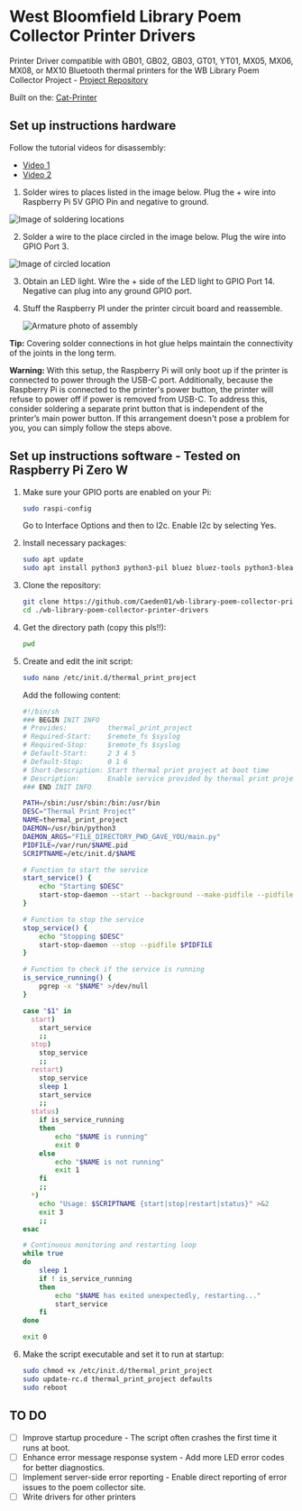 # West Bloomfield Library Poem Collector Printer Drivers

Printer Driver compatible with GB01, GB02, GB03, GT01, YT01, MX05, MX06, MX08, or MX10 Bluetooth thermal printers for the WB Library Poem Collector Project - [Project Repository](https://github.com/Caeden01/West-Bloomfield-Library-Poem-Collector)

Built on the: [Cat-Printer](https://github.com/NaitLee/Cat-Printer)

## Set up instructions hardware

Follow the tutorial videos for disassembly:
- [Video 1](https://www.youtube.com/watch?v=bvEZYjWYKA4)
- [Video 2](https://www.youtube.com/watch?v=4dRGZEcAp38)

1. Solder wires to places listed in the image below. Plug the + wire into Raspberry Pi 5V GPIO Pin and negative to ground.

![Image of soldering locations](https://github.com/user-attachments/assets/2ffd0a9f-59f3-4566-b947-0ddc70f2dc63)

2. Solder a wire to the place circled in the image below. Plug the wire into GPIO Port 3.

![Image of circled location](https://github.com/user-attachments/assets/ffb7413e-ea23-4426-9c5f-7e48e029d45a)

3. Obtain an LED light. Wire the + side of the LED light to GPIO Port 14. Negative can plug into any ground GPIO port.

4. Stuff the Raspberry PI under the printer circuit board and reassemble.

   ![Armature photo of assembly](https://github.com/user-attachments/assets/3afc05e9-4a82-406d-9a03-2057b6c1da55)

**Tip:** Covering solder connections in hot glue helps maintain the connectivity of the joints in the long term. 

**Warning:** With this setup, the Raspberry Pi will only boot up if the printer is connected to power through the USB-C port. Additionally, because the Raspberry Pi is connected to the printer's power button, the printer will refuse to power off if power is removed from USB-C. To address this, consider soldering a separate print button that is independent of the printer’s main power button. If this arrangement doesn't pose a problem for you, you can simply follow the steps above.

## Set up instructions software - Tested on Raspberry Pi Zero W

1. Make sure your GPIO ports are enabled on your Pi:
    ```bash
    sudo raspi-config
    ```
   Go to Interface Options and then to I2c. Enable I2c by selecting Yes.

2. Install necessary packages:
    ```bash
    sudo apt update
    sudo apt install python3 python3-pil bluez bluez-tools python3-bleak python3-gpiozero python3-requests
    ```

3. Clone the repository:
    ```bash
    git clone https://github.com/Caeden01/wb-library-poem-collector-printer-drivers
    cd ./wb-library-poem-collector-printer-drivers
    ```
4. Get the directory path (copy this pls!!):
    ```bash
    pwd
    ```
   
6. Create and edit the init script:
    ```bash
    sudo nano /etc/init.d/thermal_print_project
    ```
   Add the following content:

    ```bash
    #!/bin/sh
    ### BEGIN INIT INFO
    # Provides:          thermal_print_project
    # Required-Start:    $remote_fs $syslog
    # Required-Stop:     $remote_fs $syslog
    # Default-Start:     2 3 4 5
    # Default-Stop:      0 1 6
    # Short-Description: Start thermal print project at boot time
    # Description:       Enable service provided by thermal print project.
    ### END INIT INFO

    PATH=/sbin:/usr/sbin:/bin:/usr/bin
    DESC="Thermal Print Project"
    NAME=thermal_print_project
    DAEMON=/usr/bin/python3
    DAEMON_ARGS="FILE_DIRECTORY_PWD_GAVE_YOU/main.py"
    PIDFILE=/var/run/$NAME.pid
    SCRIPTNAME=/etc/init.d/$NAME

    # Function to start the service
    start_service() {
        echo "Starting $DESC"
        start-stop-daemon --start --background --make-pidfile --pidfile $PIDFILE --exec $DAEMON -- $DAEMON_ARGS
    }

    # Function to stop the service
    stop_service() {
        echo "Stopping $DESC"
        start-stop-daemon --stop --pidfile $PIDFILE
    }

    # Function to check if the service is running
    is_service_running() {
        pgrep -x "$NAME" >/dev/null
    }

    case "$1" in
      start)
        start_service
        ;;
      stop)
        stop_service
        ;;
      restart)
        stop_service
        sleep 1
        start_service
        ;;
      status)
        if is_service_running
        then
            echo "$NAME is running"
            exit 0
        else
            echo "$NAME is not running"
            exit 1
        fi
        ;;
      *)
        echo "Usage: $SCRIPTNAME {start|stop|restart|status}" >&2
        exit 3
        ;;
    esac

    # Continuous monitoring and restarting loop
    while true
    do
        sleep 1
        if ! is_service_running
        then
            echo "$NAME has exited unexpectedly, restarting..."
            start_service
        fi
    done

    exit 0
    ```

7. Make the script executable and set it to run at startup:
    ```bash
    sudo chmod +x /etc/init.d/thermal_print_project
    sudo update-rc.d thermal_print_project defaults
    sudo reboot
    ```

## TO DO

- [ ] Improve startup procedure - The script often crashes the first time it runs at boot.
- [ ] Enhance error message response system - Add more LED error codes for better diagnostics.
- [ ] Implement server-side error reporting - Enable direct reporting of error issues to the poem collector site.
- [ ] Write drivers for other printers
